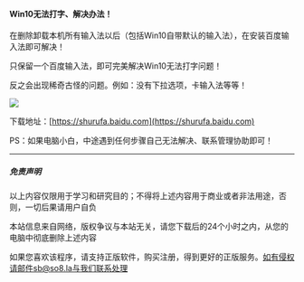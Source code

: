 #### Win10无法打字、解决办法！

在删除卸载本机所有输入法以后（包括Win10自带默认的输入法），在安装百度输入法即可解决！

只保留一个百度输入法，即可完美解决Win10无法打字问题！

反之会出现稀奇古怪的问题。例如：没有下拉选项，卡输入法等等！



![](https://ae01.alicdn.com/kf/H0e3a06b5250245d4a7ca06e9505523adk.png)



下载地址：[https://shurufa.baidu.com](https://shurufa.baidu.com)

PS：如果电脑小白，中途遇到任何步骤自己无法解决、联系管理协助即可！

------

##### 免责声明

以上内容仅限用于学习和研究目的；不得将上述内容用于商业或者非法用途，否则，一切后果请用户自负

本站信息来自网络，版权争议与本站无关，请您下载后的24个小时之内，从您的电脑中彻底删除上述内容

如果您喜欢该程序，请支持正版软件，购买注册，得到更好的正版服务。如有侵权请邮件sb@so8.la与我们联系处理